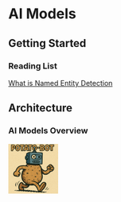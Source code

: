 # AI Models

## Getting Started

### Reading List

[What is Named Entity Detection](https://encord.com/blog/named-entity-recognition/)

## Architecture

### AI Models Overview

<img src="https://github.com/potatobot-rwanda/potatobot/blob/main/chatbot/static/potatobot.png" width="100" height="100">
